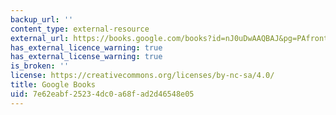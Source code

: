```yaml
---
backup_url: ''
content_type: external-resource
external_url: https://books.google.com/books?id=nJ0uDwAAQBAJ&pg=PAfrontcover#v=onepage&q&f=false
has_external_licence_warning: true
has_external_license_warning: true
is_broken: ''
license: https://creativecommons.org/licenses/by-nc-sa/4.0/
title: Google Books
uid: 7e62eabf-2523-4dc0-a68f-ad2d46548e05
---
```


